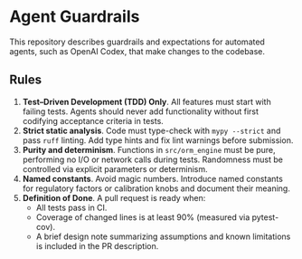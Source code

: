 # Agent Guardrails

This repository describes guardrails and expectations for automated agents, such
as OpenAI Codex, that make changes to the codebase.

## Rules

1. **Test–Driven Development (TDD) Only**. All features must start with
   failing tests. Agents should never add functionality without first
   codifying acceptance criteria in tests.
2. **Strict static analysis**. Code must type-check with `mypy --strict` and
   pass `ruff` linting. Add type hints and fix lint warnings before
   submission.
3. **Purity and determinism**. Functions in `src/orm_engine` must be pure,
   performing no I/O or network calls during tests. Randomness must be
   controlled via explicit parameters or determinism.
4. **Named constants**. Avoid magic numbers. Introduce named constants for
   regulatory factors or calibration knobs and document their meaning.
5. **Definition of Done**. A pull request is ready when:
   - All tests pass in CI.
   - Coverage of changed lines is at least 90% (measured via pytest-cov).
   - A brief design note summarizing assumptions and known limitations is
     included in the PR description.